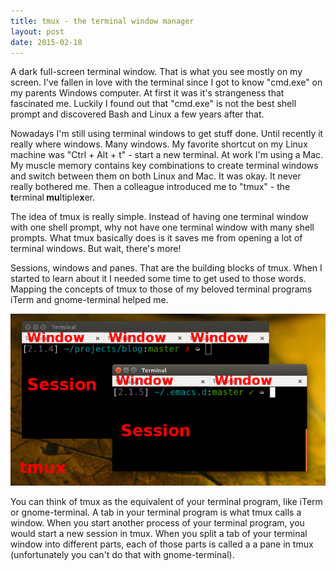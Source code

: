 ```yaml
---
title: tmux - the terminal window manager
layout: post
date: 2015-02-18
---
```


A dark full-screen terminal window. That is what you see mostly on my
screen. I've fallen in love with the terminal since I got to know
"cmd.exe" on my parents Windows computer. At first it was it's
strangeness that fascinated me. Luckily I found out that "cmd.exe" is
not the best shell prompt and discovered Bash and Linux a few years
after that.

Nowadays I'm still using terminal windows to get stuff done. Until
recently it really where windows. Many windows. My favorite shortcut
on my Linux machine was "Ctrl + Alt + t" - start a new terminal. At work
I'm using a Mac. My muscle memory contains key combinations to create
terminal windows and switch between them on both Linux and Mac. It was
okay. It never really bothered me. Then a colleague introduced me to
"tmux" - the <strong>t</strong>erminal<strong> mu</strong>ltiple<strong>x</strong>er.

The idea of tmux is really simple. Instead of having one terminal
window with one shell prompt, why not have one terminal window with
many shell prompts. What tmux basically does is it saves me from
opening a lot of terminal windows. But wait, there's more!

Sessions, windows and panes. That are the building blocks of tmux.
When I started to learn about it I needed some time to get used to
those words. Mapping the concepts of tmux to those of my
beloved terminal programs iTerm and gnome-terminal helped me.

![tmux terminal window analogy](/assets/tmux-terminal-analogy.png)

You can think of tmux as the equivalent of your terminal program, like
iTerm or gnome-terminal. A tab in your terminal program is what tmux
calls a window. When you start another process of your terminal
program, you would start a new session in tmux. When you split a tab
of your terminal window into different parts, each of those parts is
called a a pane in tmux (unfortunately you can't do that with gnome-terminal).
